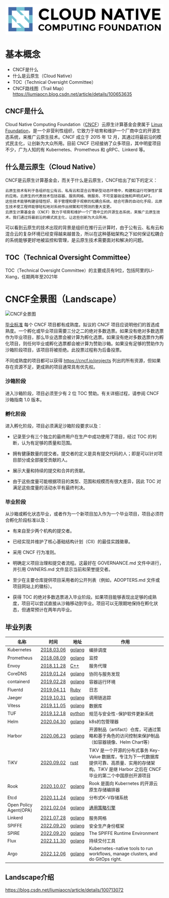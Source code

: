 ![CNCF全景图](../img/cncf/logo.png)
# 基本概念
- CNCF是什么
- 什么是云原生（Cloud Native）
- TOC（Technical Oversight Committee）
- CNCF路线图（Trail Map）
https://liumiaocn.blog.csdn.net/article/details/100653635

## CNCF是什么
Cloud Native Computing Foundation（[CNCF](https://github.com/cncf/landscape)）云原生计算基金会隶属于 [Linux  Foundation](https://liumiaocn.blog.csdn.net/article/details/100666545)，是一个非营利性组织，它致力于培育和维护一个厂商中立的开源生态系统，来推广云原生技术。CNCF 成立于 2015 年 12 月，其通过将最前沿的模式民主化，让创新为大众所用。目前 CNCF 已经接纳了众多项目，其中明星项目不少，广为人知的有 Kubernetes、Prometheus 和 gRPC、Linkerd 等。

## 什么是云原生（Cloud Native）
CNCF是云原生计算基金会，而关于什么是云原生，CNCF给出了如下的定义：

    云原生技术有利于各组织在公有云、私有云和混合云等新型动态环境中，构建和运行可弹性扩展的应用。云原生的代表技术包括容器、服务网格、微服务、不可变基础设施和声明式API。
    这些技术能够构建容错性好、易于管理和便于观察的松耦合系统。结合可靠的自动化手段，云原生技术使工程师能够轻松地对系统作出频繁和可预测的重大变更。
    云原生计算基金会（CNCF）致力于培育和维护一个厂商中立的开源生态系统，来推广云原生技术。我们通过将最前沿的模式民主化，让这些创新为大众所用。
可以看到云原生的技术出现的背景是组织在推行云计算时，由于公有云、私有云和混合云的复杂环境已经变得越来越普及，所以在这种基础架构之下如何保证松耦合的系统能够更好地被监控和管理，是云原生技术需要面对和解决的问题。

## TOC（Technical Oversight Committee）
TOC（Technical Oversight Committee）的主要成员有9位，包括阿里的Li-Xiang，任期两年至2021年


# CNCF全景图（Landscape）
![CNCF全景图](../img/cncf/landscape.png)

[毕业标准](https://github.com/cncf/toc/blob/master/process/graduation_criteria.adoc)
每个 CNCF 项目都有成熟度。拟议的 CNCF 项目应说明他们的首选成熟度。一个孵化或毕业项目需要三分之二的绝对多数选票。如果没有绝对多数选票作为毕业项目，那么毕业选票会被计算为孵化选票。如果没有绝对多数选票作为孵化项目，则任何毕业或孵化选票都会被计算为赞助沙箱。如果没有足够的赞助作为沙箱阶段项目，该项目将被拒绝。此投票过程称为后备投票。

不同成熟度的项目都可以获得 https://cncf.io/projects 列出的所有资源，但如果存在资源不足，更成熟的项目通常具有优先权。

### 沙箱阶段

进入沙箱阶段，项目必须至少有 2 位 TOC 赞助。有关详细过程，请参阅 CNCF 沙箱指南 1.0 版本。

### 孵化阶段

进入孵化阶段，项目必须满足沙箱阶段要求以及：

- 记录至少有三个独立的最终用户在生产中成功使用了项目，经过 TOC 的判断，认为有足够的质量和范围。

- 拥有健康数量的提交者。提交者的定义是具有提交代码的人；即是可以针对项目部分或全部接受贡献的人。

- 展示大量和持续的提交和合并的贡献。

- 由于这些度量可能根据项目的类型、范围和规模而有很大差异，因此 TOC 对满足这些度量的活动水平有最终判决。

### 毕业阶段

从沙箱或孵化状态毕业，或者作为一个新项目加入作为一个毕业项目，项目必须符合孵化阶段标准以及：

- 有来自至少两个机构的提交者。

- 已经实现并维护了核心基础结构计划（CII）的最佳实践徽章。

- 采用 CNCF 行为准则。

- 明确定义项目治理和提交者流程。这最好在 GOVERNANCE.md 文件中进行，并引用 OWNERS.md 文件显示当前和荣誉提交者。

- 至少在主要仓库提供项目采用者的公开列表（例如，ADOPTERS.md 文件或项目网站上的徽标）。

- 获得 TOC 的绝对多数选票进入毕业阶段。如果项目能够表现出足够的成熟度，项目可以尝试直接从沙箱移动到毕业。项目可以无限期地保持在孵化状态，但通常预计在两年内毕业。

## 毕业列表
名称 | 时间 | 地址 | 作用
--|--|--|--
Kubernetes|[2018.03.06](https://www.cncf.io/announcement/2018/03/06/cloud-native-computing-foundation-announces-kubernetes-first-graduated-project/)|[golang](https://github.com/kubernetes/kubernetes)|编排调度
Prometheus|[2018.08.09](https://www.cncf.io/announcement/2018/08/09/prometheus-graduates/)|[golang](https://github.com/prometheus/prometheus)|监控
Envoy|[2018.11.28](https://www.cncf.io/announcement/2018/11/28/cncf-announces-envoy-graduation/)|[C++](https://github.com/envoyproxy/envoy)|服务代理
CoreDNS|[2019.01.24](https://www.cncf.io/announcement/2019/01/24/coredns-graduation/)|[golang](https://github.com/coredns/coredns)|协同与服务发现
containerd|[2019.02.28](https://www.cncf.io/announcement/2019/02/28/cncf-announces-containerd-graduation/)|[golang](https://github.com/containerd/containerd)|容器运行环境
Fluentd|[2019.04.11](https://www.cncf.io/announcement/2019/04/11/cncf-announces-fluentd-graduation/)|[Ruby](https://github.com/fluent/fluentd)|日志
Jaeger|[2019.10.31](https://www.cncf.io/announcement/2019/10/31/cloud-native-computing-foundation-announces-jaeger-graduation/)|[golang](https://github.com/jaegertracing/jaeger)|调用链追踪
Vitess|[2019.11.05](https://www.cncf.io/announcement/2019/11/05/cloud-native-computing-foundation-announces-vitess-graduation/)|[golang](https://github.com/vitessio/vitess)|数据库
TUF|[2019.12.18](https://www.cncf.io/announcement/2019/12/18/cloud-native-computing-foundation-announces-tuf-graduation/)|[python](https://github.com/theupdateframework/tuf)|规范与安全性-保护软件更新系统
Helm|[2020.04.30](https://www.cncf.io/announcement/2020/04/30/cloud-native-computing-foundation-announces-helm-graduation/)|[golang](https://github.com/helm/helm)|k8s的包管理器
Harbor |[2020.06.23](https://www.cncf.io/announcement/2020/06/23/cloud-native-computing-foundation-announces-harbor-graduation/) |[golang](https://github.com/goharbor/harbor) |开源制品（artifact）仓库，可通过策略和基于角色的访问控制来保护制品（如容器镜像、Helm Chart等）
TiKV|[2020.09.02](https://www.cncf.io/announcements/2020/09/02/cloud-native-computing-foundation-announces-tikv-graduation/)|[rust](https://github.com/tikv/tikv)|TiKV 是一个开源的分布式事务 Key-Value 数据库，专注为下一代数据库提供可靠、高质量、实用的存储架构。TiKV 是继 Harbor 之后在 CNCF 毕业的第二个中国原创开源项目
Rook|[2020.10.07](https://www.cncf.io/announcements/2020/10/07/cloud-native-computing-foundation-announces-rook-graduation/)|[golang](https://github.com/rook/rook)|Rook 是面向 Kubernetes 的开源云原生存储编排器
Etcd | [2020.11.24](https://www.cncf.io/announcements/2020/11/24/cloud-native-computing-foundation-announces-etcd-graduation/)|[golang](https://github.com/etcd-io/etcd)| 分布式K-V存储系统
Open Policy Agent(OPA)|[2021.02.04](https://www.cncf.io/announcements/2021/02/04/cloud-native-computing-foundation-announces-open-policy-agent-graduation/)|[golang](https://github.com/open-policy-agent/opa)|[通用策略引擎](https://zhuanlan.zhihu.com/p/353531134)
Linkerd |[2021.07.28](https://www.cncf.io/announcements/2021/07/28/cloud-native-computing-foundation-announces-linkerd-graduation/)|[golang](https://github.com/linkerd/linkerd2)|服务网格
SPIFFE|[2022.09.20](https://www.cncf.io/announcements/2022/09/20/spiffe-and-spire-projects-graduate-from-cloud-native-computing-foundation-incubator/)  |[golang](https://github.com/spiffe/spiffe)| 安全生产身份框架
SPIRE | [2022.09.20](https://www.cncf.io/announcements/2022/09/20/spiffe-and-spire-projects-graduate-from-cloud-native-computing-foundation-incubator/) |[golang](https://github.com/spiffe/spire)|The SPIFFE Runtime Environment
Flux|[2022.11.30](https://www.cncf.io/announcements/2022/11/30/flux-graduates-from-cncf-incubator/)|[golang](https://github.com/fluxcd/flux2)|持续交付工具
Argo |[2022.12.06](https://www.cncf.io/announcements/2022/12/06/the-cloud-native-computing-foundation-announces-argo-has-graduated/)| [golang](https://github.com/argoproj) | Kubernetes-native tools to run workflows, manage clusters, and do GitOps right.

## Landscape介绍
https://blog.csdn.net/liumiaocn/article/details/100713072

